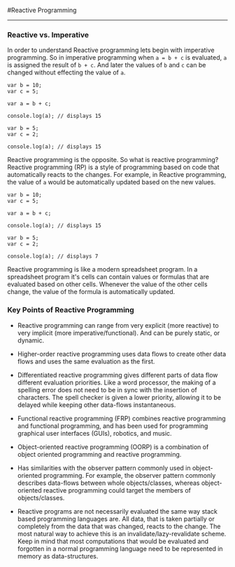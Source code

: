 #Reactive Programming  
  
---  

### Reactive vs. Imperative

In order to understand Reactive programming lets begin with imperative programming. So in imperative programming when `a = b + c`  is evaluated, `a` is assigned the result of `b + c`. And later the values of `b` and `c` can be changed without effecting the value of `a`.  

```
var b = 10;
var c = 5;

var a = b + c;

console.log(a); // displays 15

var b = 5;
var c = 2;

console.log(a); // displays 15
```
  
Reactive programming is the opposite. So what is reactive programming? Reactive programming (RP) is a style of programming based on code that automatically reacts to the changes. For example, in Reactive programming, the value of `a` would be automatically updated based on the new values.    

```
var b = 10;
var c = 5;

var a = b + c;

console.log(a); // displays 15

var b = 5;
var c = 2;

console.log(a); // displays 7
```
Reactive programming is like a modern spreadsheet program. In a spreadsheet program it's cells can contain values or formulas that are evaluated based on other cells. Whenever the value of the other cells change, the value of the formula is automatically updated.    
   
### Key Points of Reactive Programming

- Reactive programming can range from very explicit (more reactive) to very implicit (more imperative/functional). And can be purely static, or dynamic.

- Higher-order reactive programming uses data flows to create other data flows and uses the same evaluation as the first. 

- Differentiated reactive programming gives different parts of data flow different evaluation priorities. Like a word processor, the making of a spelling error does not need to be in sync with the insertion of characters. The spell checker is given a lower priority, allowing it to be delayed while keeping other data-flows instantaneous.

- Functional reactive programming (FRP) combines reactive programming and functional programming, and has been used for programming graphical user interfaces (GUIs), robotics, and music.

- Object-oriented reactive programming (OORP) is a combination of object oriented programming and reactive programming.

- Has similarities with the observer pattern commonly used in object-oriented programming. For example, the observer pattern commonly describes data-flows between whole objects/classes, whereas object-oriented reactive programming could target the members of objects/classes.

- Reactive programs are not necessarily evaluated the same way stack based programming languages are. All data, that is taken partially or completely from the data that was changed, reacts to the change. The most natural way to achieve this is an invalidate/lazy-revalidate scheme. Keep in mind that most computations that would be evaluated and forgotten in a normal programming language need to be represented in memory as data-structures.
